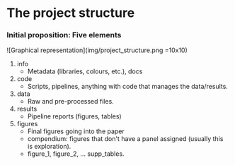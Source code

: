 # The project structure

### Initial proposition: Five elements

![Graphical representation](img/project_structure.png =10x10)

1. info
    * Metadata (libraries, colours, etc.), docs
2. code
    * Scripts, pipelines, anything with code that manages the data/results.
3. data
    * Raw and pre-processed files.
4. results
    *  Pipeline reports (figures, tables)
5. figures
    * Final figures going into the paper
    - compendium: figures that don't have a panel assigned (usually this is exploration).
    - figure_1, figure_2, ... supp_tables.
